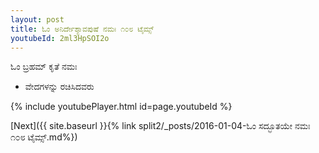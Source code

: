 ```yaml
---
layout: post
title: ಓಂ ಅನಿರ್ದೇಶ್ಯಾವಪುಷೆ ನಮಃ ೧೦೮ ಟೈಮ್ಸ್
youtubeId: 2ml3HpSOI2o
---
```

 
 
 ಓಂ ಬ್ರಹಮ್ ಕೃತೆ ನಮಃ  
 
 -  ವೇದಗಳನ್ನು ರಚಿಸಿದವರು 
 
  
 
  
 
 
 
 
 
 


{% include youtubePlayer.html id=page.youtubeId %}
 
[Next]({{ site.baseurl }}{% link  split2/_posts/2016-01-04-ಓಂ ಸದ್ಭೂತಯೇ ನಮಃ ೧೦೮ ಟೈಮ್ಸ್.md%})
 
